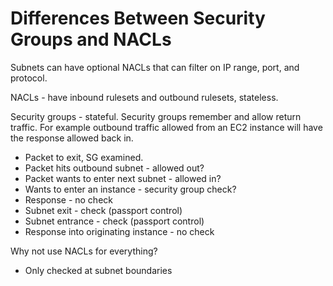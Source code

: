 # Differences Between Security Groups and NACLs

Subnets can have optional NACLs that can filter on IP range, port, and protocol.

NACLs - have inbound rulesets and outbound rulesets, stateless.

Security groups - stateful. Security groups remember and allow return traffic. For example outbound traffic allowed from an EC2 instance will have the response allowed back in.

* Packet to exit, SG examined.
* Packet hits outbound subnet - allowed out?
* Packet wants to enter next subnet - allowed in?
* Wants to enter an instance - security group check?
* Response - no check
* Subnet exit - check (passport control)
* Subnet entrance - check (passport control)
* Response into originating instance - no check

Why not use NACLs for everything?

* Only checked at subnet boundaries
